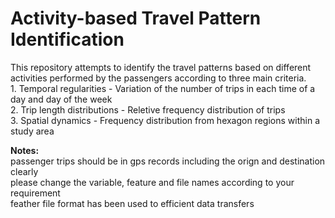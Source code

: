 # Activity-based Travel Pattern Identification 


This repository attempts to identify the travel patterns based on different activities performed by the passengers according to three main criteria. </br> 
        1. Temporal regularities  - Variation of the number of trips in each time of a day and day of the week </br>
        2. Trip length distributions  - Reletive frequency distribution of trips </br>
        3. Spatial dynamics - Frequency distribution from hexagon regions within a study area </br> 
 
 
 
        
<b> Notes: </b> </br> 
passenger trips should be in gps records including the orign and destination clearly </br> 
please change the variable, feature and  file names according to your requirement  </br> 
feather file format has been used to efficient data transfers 
